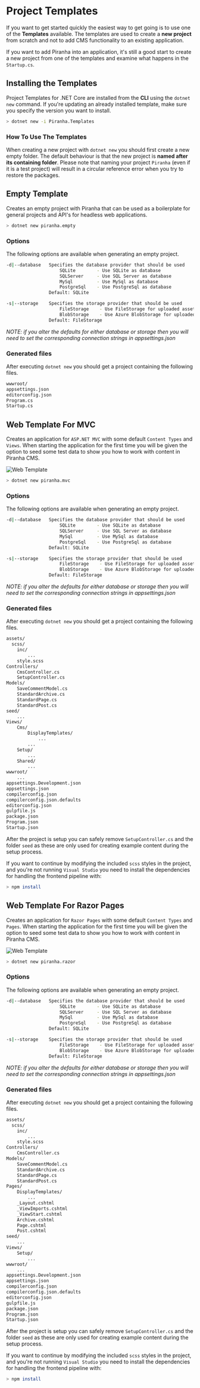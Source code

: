 # Project Templates

If you want to get started quickly the easiest way to get going is to use one of the **Templates** available. The templates are used to create a **new project** from scratch and not to add CMS functionality to an existing application.

If you want to add Piranha into an application, it's still a good start to create a new project from one of the templates and examine what happens in the `Startup.cs`.

## Installing the Templates

Project Templates for .NET Core are installed from the **CLI** using the `dotnet new` command. If you're updating an already installed template, make sure you specify the version you want to install.

~~~ bash
> dotnet new -i Piranha.Templates
~~~

### How To Use The Templates

When creating a new project with `dotnet new` you should first create a new empty folder. The default behaviour is that the new project is **named after its containing folder**. Please note that naming your project `Piranha` (even if it is a test project) will result in a circular reference error when you try to restore the packages.

## Empty Template

Creates an empty project with Piranha that can be used as a boilerplate for general projects and API's for headless web applications.

~~~ bash
> dotnet new piranha.empty
~~~

### Options

The following options are available when generating an empty project.

~~~ bash
-d|--database   Specifies the database provider that should be used
                    SQLite        - Use SQLite as database
                    SQLServer     - Use SQL Server as database
                    MySql         - Use MySql as database
                    PostgreSql    - Use PostgreSql as database
                Default: SQLite

-s|--storage    Specifies the storage provider that should be used
                    FileStorage    - Use FileStorage for uploaded assets
                    BlobStorage    - Use Azure BlobStorage for uploaded assets
                Default: FileStorage
~~~

_NOTE: if you alter the defaults for either database or storage then you will need to set the corresponding connection strings in appsettings.json_

### Generated files

After executing `dotnet new` you should get a project containing the following files.

~~~ bash
wwwroot/
appsettings.json
editorconfig.json
Program.cs
Startup.cs
~~~

## Web Template For MVC

Creates an application for `ASP.NET MVC` with some default `Content Types` and `Views`. When starting the application for the first time you will be given the option to seed some test data to show you how to work with content in Piranha CMS.

![Web Template](../_assets/templates/screenshot.jpg)

~~~ bash
> dotnet new piranha.mvc
~~~

### Options

The following options are available when generating an empty project.

~~~ bash
-d|--database   Specifies the database provider that should be used
                    SQLite        - Use SQLite as database
                    SQLServer     - Use SQL Server as database
                    MySql         - Use MySql as database
                    PostgreSql    - Use PostgreSql as database
                Default: SQLite

-s|--storage    Specifies the storage provider that should be used
                    FileStorage    - Use FileStorage for uploaded assets
                    BlobStorage    - Use Azure BlobStorage for uploaded assets
                Default: FileStorage
~~~

_NOTE: if you alter the defaults for either database or storage then you will need to set the corresponding connection strings in appsettings.json_

### Generated files

After executing `dotnet new` you should get a project containing the following files.

~~~ bash
assets/
  scss/
    inc/
        ...
    style.scss
Controllers/
    CmsController.cs
    SetupController.cs
Models/
    SaveCommentModel.cs
    StandardArchive.cs
    StandardPage.cs
    StandardPost.cs
seed/
    ...
Views/
    Cms/
        DisplayTemplates/
            ...
        ...
    Setup/
        ...
    Shared/
        ...
wwwroot/
    ...
appsettings.Development.json
appsettings.json
compilerconfig.json
compilerconfig.json.defaults
editorconfig.json
gulpfile.js
package.json
Program.json
Startup.json
~~~

After the project is setup you can safely remove `SetupController.cs` and the folder `seed` as these are only used for creating example content during the setup process.

If you want to continue by modifying the included `scss` styles in the project, and you're not running `Visual Studio` you need to install the dependencies for handling the frontend pipeline with:

~~~ bash
> npm install
~~~

## Web Template For Razor Pages

Creates an application for `Razor Pages` with some default `Content Types` and `Pages`. When starting the application for the first time you will be given the option to seed some test data to show you how to work with content in Piranha CMS.

![Web Template](../_assets/templates/screenshot.jpg)

~~~ bash
> dotnet new piranha.razor
~~~

### Options

The following options are available when generating an empty project.

~~~ bash
-d|--database   Specifies the database provider that should be used
                    SQLite        - Use SQLite as database
                    SQLServer     - Use SQL Server as database
                    MySql         - Use MySql as database
                    PostgreSql    - Use PostgreSql as database
                Default: SQLite

-s|--storage    Specifies the storage provider that should be used
                    FileStorage    - Use FileStorage for uploaded assets
                    BlobStorage    - Use Azure BlobStorage for uploaded assets
                Default: FileStorage
~~~

_NOTE: if you alter the defaults for either database or storage then you will need to set the corresponding connection strings in appsettings.json_

### Generated files

After executing `dotnet new` you should get a project containing the following files.

~~~ bash
assets/
  scss/
    inc/
        ...
    style.scss
Controllers/
    CmsController.cs
Models/
    SaveCommentModel.cs
    StandardArchive.cs
    StandardPage.cs
    StandardPost.cs
Pages/
    DisplayTemplates/
        ...
    _Layout.cshtml
    _ViewImports.cshtml
    _ViewStart.cshtml
    Archive.cshtml
    Page.cshtml
    Post.cshtml
seed/
    ...
Views/
    Setup/
        ...
wwwroot/
    ...
appsettings.Development.json
appsettings.json
compilerconfig.json
compilerconfig.json.defaults
editorconfig.json
gulpfile.js
package.json
Program.json
Startup.json
~~~

After the project is setup you can safely remove `SetupController.cs` and the folder `seed` as these are only used for creating example content during the setup process.

If you want to continue by modifying the included `scss` styles in the project, and you're not running `Visual Studio` you need to install the dependencies for handling the frontend pipeline with:

~~~ bash
> npm install
~~~
